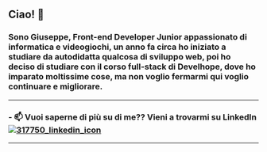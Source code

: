 ## Ciao! 👋

### Sono Giuseppe, Front-end Developer Junior appassionato di informatica e videogiochi, un anno fa circa ho iniziato a studiare da autodidatta qualcosa di sviluppo web, poi ho deciso di studiare con il corso full-stack di Develhope, dove ho imparato moltissime cose, ma non voglio fermarmi qui voglio continuare e migliorare.
---
### - 📫 Vuoi saperne di più su di me?? Vieni a trovarmi su LinkedIn     [![317750_linkedin_icon](https://github.com/PeppeOliveri/PeppeOliveri/assets/126467143/4b0a783a-b132-447c-8b77-9554b0f1eae2)][1]
---
[1]: https://www.linkedin.com/in/giuseppe-oliveri-a8762b278/
<!--
**PeppeOliveri/PeppeOliveri** is a ✨ _special_ ✨ repository because its `README.md` (this file) appears on your GitHub profile.

Here are some ideas to get you started:

- 🔭 I’m currently working on ...
- 🌱 I’m currently learning ...
- 👯 I’m looking to collaborate on ...
- 🤔 I’m looking for help with ...
- 💬 Ask me about ...
- 📫 How to reach me: ...
- 😄 Pronouns: ...
- ⚡ Fun fact: ...
-->
